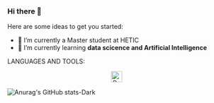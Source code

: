 ### Hi there 👋


<!-- **TchappiR/TchappiR** is a ✨ _special_ ✨ repository because its `README.md` (this file) appears on your GitHub profile. -->

Here are some ideas to get you started:
<!-- A MIEUX REMPLIR -->
- 🔭 I’m currently a Master student at HETIC
- 🌱 I’m currently learning **data scicence and Artificial Intelligence**

LANGUAGES AND TOOLS:
<p align= "center">
<img alt="Python" width="25px" src="https://cdn.jsdelivr.net/gh/devicons/devicon@latest/icons/python/python-originalsvg"style="padding-right:11px"/>
</p>
<!-- METTRE MES OUTILS ICI -->

![Anurag's GitHub stats-Dark](https://github-readme-stats.vercel.app/api?username=TchappiR&show_icons=true&theme=dark#gh-dark-mode-only)
